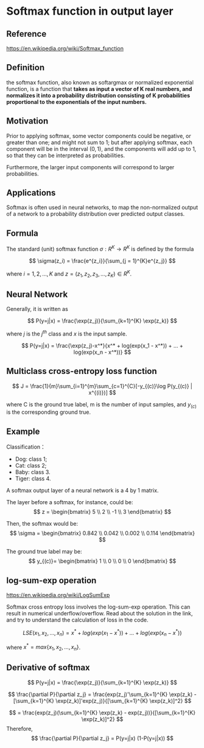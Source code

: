# Softmax function in output layer
<script type="text/javascript" src="http://cdn.mathjax.org/mathjax/latest/MathJax.js?config=default"></script>
## Reference

https://en.wikipedia.org/wiki/Softmax_function

## Definition
the softmax function, also known as softargmax or normalized exponential function, is a function that **takes as input a vector of K real numbers, and normalizes it into a probability distribution consisting of K probabilities proportional to the exponentials of the input numbers.** 

## Motivation
Prior to applying softmax, some vector components could be negative, or greater than one; and might not sum to 1; but after applying softmax, each component will be in the interval $(0,1)$, and the components will add up to 1, so that they can be interpreted as probabilities. 

Furthermore, the larger input components will correspond to larger probabilities. 

## Applications
Softmax is often used in neural networks, to map the non-normalized output of a network to a probability distribution over predicted output classes.

## Formula
The standard (unit) softmax function $\sigma: R^{K} \rightarrow R^{K}$ is defined by the formula

$$
\sigma(z_i) = \frac{e^{z_i}}{\sum_{j = 1}^{K}e^{z_j}}
$$

where $i = 1, 2, ..., K$ and $z = (z_1, z_2, z_3, ..., z_K) \in R^{K}$.

## Neural Network
Generally, it is written as

$$
P(y=j|x) = \frac{\exp(z_j)}{\sum_{k=1}^{K} \exp(z_k)}
$$

where $j$ is the $j^{th}$ class and $x$ is the input sample.

$$
P(y=j|x) = \frac{\exp(z_j)-x^*}{x^* + log(exp(x_1 - x^*)) + ... + log(exp(x_n - x^*))}
$$

## Multiclass cross-entropy loss function

$$
J = \frac{1}{m}\sum_{i=1}^{m}\sum_{c=1}^{C}[-y_{(c)}\log P(y_{(c)} | x^{(i)})]
$$

where C is the ground true label, m is the number of input samples, and $y_{(c)}$ is the corresponding ground true.

## Example
Classification：
- Dog: class 1;
- Cat: class 2;
- Baby: class 3.
- Tiger: class 4.

A softmax output layer of a neural network is a 4 by 1 matrix.

The layer before a softmax, for instance, could be:
$$
z = 
\begin{bmatrix}
5 \\
2 \\
-1 \\
3
\end{bmatrix}
$$

Then, the softmax would be:
$$
\sigma = 
\begin{bmatrix}
0.842 \\
0.042 \\
0.002 \\
0.114
\end{bmatrix}
$$

The ground true label may be:
$$
y_{(c)}=
\begin{bmatrix}
1 \\
0 \\
0 \\
0
\end{bmatrix}
$$

## log-sum-exp operation
https://en.wikipedia.org/wiki/LogSumExp

Softmax cross entropy loss involves the log-sum-exp operation. This can result in numerical underflow/overflow. Read about the solution in the link, and try to understand the calculation of loss in the code.

$$
LSE(x_1, x_2, ..., x_n) = x^* + log(exp(x_1 - x^*)) + ... + log(exp(x_n - x^*))
$$

where $x^* = max\{x_1, x_2, ... ,x_n\}$. 

## Derivative of softmax
$$
P(y=j|x) = \frac{\exp(z_j)}{\sum_{k=1}^{K} \exp(z_k)}
$$

$$
\frac{\partial P}{\partial z_j} 
= \frac{exp(z_j)'\sum_{k=1}^{K} \exp(z_k) - [\sum_{k=1}^{K} \exp(z_k)]'exp(z_j)}{[\sum_{k=1}^{K} \exp(z_k)]^2} 
$$

$$
= \frac{exp(z_j)(\sum_{k=1}^{K} \exp(z_k) - exp(z_j))}{[\sum_{k=1}^{K} \exp(z_k)]^2}
$$
Therefore, 
$$
\frac{\partial P}{\partial z_j} = P(y=j|x) (1-P(y=j|x))
$$

